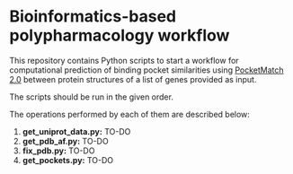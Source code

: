 # Bioinformatics-based polypharmacology workflow

This repository contains Python scripts to start a workflow for computational prediction of binding pocket similarities using <a href="https://github.com/1337deepesh/PocketMatch_v2.0">PocketMatch 2.0</a>
between protein structures of a list of genes provided as input.

The scripts should be run in the given order. 

The operations performed by each of them are described below:

1. **get_uniprot_data.py:** TO-DO
2. **get_pdb_af.py:** TO-DO
3. **fix_pdb.py:** TO-DO
4. **get_pockets.py:** TO-DO
